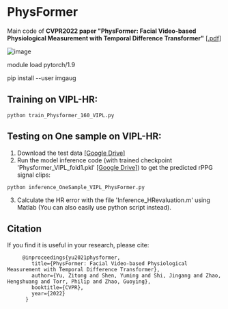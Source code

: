 # PhysFormer
Main code of **CVPR2022 paper "PhysFormer: Facial Video-based Physiological Measurement with Temporal Difference Transformer"**    [[.pdf]](https://arxiv.org/pdf/2111.12082.pdf)   

![image](https://github.com/ZitongYu/PhysFormer/blob/main/framework.png)  

module load pytorch/1.9

pip install --user imgaug

Training on VIPL-HR:
-----

```
python train_Physformer_160_VIPL.py
```

Testing on One sample on VIPL-HR:
----
1. Download the test data [[Google Drive]](https://drive.google.com/file/d/1n1TpMQfU-OkZdJglEJyFp-vGo9JXbgsT/view?usp=sharing)   
2. Run the model inference code (with trained checkpoint 'Physformer_VIPL_fold1.pkl' [[Google Drive]](https://drive.google.com/file/d/1jBSbM88fA-beaoVi8ILFyL0SvVVMA9c9/view?usp=sharing)) to get the predicted rPPG signal clips:
```
python inference_OneSample_VIPL_PhysFormer.py
```
3. Calculate the HR error with the file 'Inference_HRevaluation.m' using Matlab (You can also easily use python script instead). 


Citation
------- 
If you find it is useful in your research, please cite:  
         
         @inproceedings{yu2021physformer,
            title={PhysFormer: Facial Video-based Physiological Measurement with Temporal Difference Transformer},
            author={Yu, Zitong and Shen, Yuming and Shi, Jingang and Zhao, Hengshuang and Torr, Philip and Zhao, Guoying},
            booktitle={CVPR},
            year={2022}
          }
